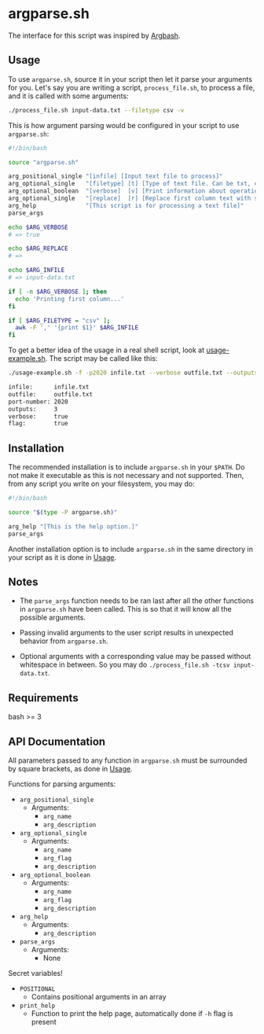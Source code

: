 # argparse.sh

The interface for this script was inspired by [Argbash](https://argbash.io/).

## Usage

To use `argparse.sh`, source it in your script then let it parse your arguments for you.
Let's say you are writing a script, `process_file.sh`, to process a file, and it is called
with some arguments:

```bash
./process_file.sh input-data.txt --filetype csv -v
```

This is how argument parsing would be configured in your script to use `argparse.sh`:

```bash
#!/bin/bash

source "argparse.sh"

arg_positional_single "[infile] [Input text file to process]"
arg_optional_single   "[filetype] [t] [Type of text file. Can be txt, csv or tsv]"
arg_optional_boolean  "[verbose]  [v] [Print information about operations being performed]"
arg_optional_single   "[replace]  [r] [Replace first column text with second column text]"
arg_help              "[This script is for processing a text file]"
parse_args

echo $ARG_VERBOSE
# => true

echo $ARG_REPLACE
# =>

echo $ARG_INFILE
# => input-data.txt

if [ -n $ARG_VERBOSE ]; then
  echo 'Printing first column...'
fi

if [ $ARG_FILETYPE = "csv" ];
  awk -F ',' '{print $1}' $ARG_INFILE
fi
```

To get a better idea of the usage in a real shell script, look at
[usage-example.sh](https://github.com/maneyko/argparse.sh/blob/master/usage-example.sh).
The script may be called like this:

```bash
./usage-example.sh -f -p2020 infile.txt --verbose outfile.txt --outputs 3

infile:      infile.txt
outfile:     outfile.txt
port-number: 2020
outputs:     3
verbose:     true
flag:        true
```

## Installation

The recommended installation is to include `argparse.sh` in your `$PATH`. Do not make
it executable as this is not necessary and not supported. Then, from any script you write
on your filesystem, you may do:

```bash
#!/bin/bash

source "$(type -P argparse.sh)"

arg_help "[This is the help option.]"
parse_args
```

Another installation option is to include `argparse.sh` in the same directory in your script
as it is done in [Usage](#usage).

## Notes

* The `parse_args` function needs to be ran last after all the other functions in `argparse.sh` have been called.
  This is so that it will know all the possible arguments.

* Passing invalid arguments to the user script results in unexpected behavior from `argparse.sh`.

* Optional arguments with a corresponding value may be passed without whitespace in between. So you
  may do `./process_file.sh -tcsv input-data.txt`.

## Requirements

bash >= 3

## API Documentation

All parameters passed to any function in `argparse.sh` must be surrounded by square brackets,
as done in [Usage](#usage).

Functions for parsing arguments:
* `arg_positional_single`
  * Arguments:
    - `arg_name`
    - `arg_description`
* `arg_optional_single`
  * Arguments:
    - `arg_name`
    - `arg_flag`
    - `arg_description`
* `arg_optional_boolean`
  * Arguments:
    - `arg_name`
    - `arg_flag`
    - `arg_description`
* `arg_help`
  * Arguments:
    - `arg_description`
* `parse_args`
  * Arguments:
    - None

Secret variables!
* `POSITIONAL`
  - Contains positional arguments in an array
* `print_help`
  - Function to print the help page, automatically done if `-h` flag is present
